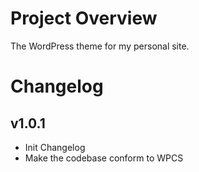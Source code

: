 # Project Overview

The WordPress theme for my personal site.

# Changelog

## v1.0.1

- Init Changelog
- Make the codebase conform to WPCS
